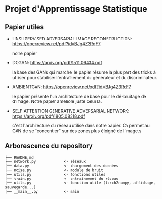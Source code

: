 
# Projet d'Apprentissage Statistique 


## Papier utiles
* UNSUPERVISED ADVERSARIAL IMAGE RECONSTRUCTION: https://openreview.net/pdf?id=BJg4Z3RqF7 

    notre papier

* DCGAN: https://arxiv.org/pdf/1511.06434.pdf

    la base des GANs qui marche, le papier résume la plus part des tricks à utiliser pour stabiliser l'entraînement du générateur et du discriminateur.

* AMBIENTGAN: https://openreview.net/pdf?id=BJg4Z3RqF7
 
    le papier présente l'un architecture de base pour le dé-bruitage de d'image. Notre papier améliore juste celui la.

* SELF ATTENTION GENERATIVE ADVERSARIAL NETWORK: https://arxiv.org/pdf/1805.08318.pdf
 
    c'est l'architecture du réseau utilisé dans notre papier. Ca permet au GAN de se "concentrer" sur des zones plus éloigné de l'image.s
 
##  Arborescence du repository
    ├── README.md
    ├── network.py             <- réseaux 
    |── data.py                <- chargement des données
    |── noise.py               <- module de bruit
    |── utils.py               <- fonctions utiles
    |── train.py               <- entrainement du réseau
    |── utils.py               <- fonction utile (torch2numpy, affichage, sauvegarde...)
    |── __main__.py            <- main